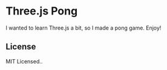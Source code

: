 # Three.js Pong

I wanted to learn Three.js a bit, so I made a pong game. Enjoy!

## License

MIT Licensed..
